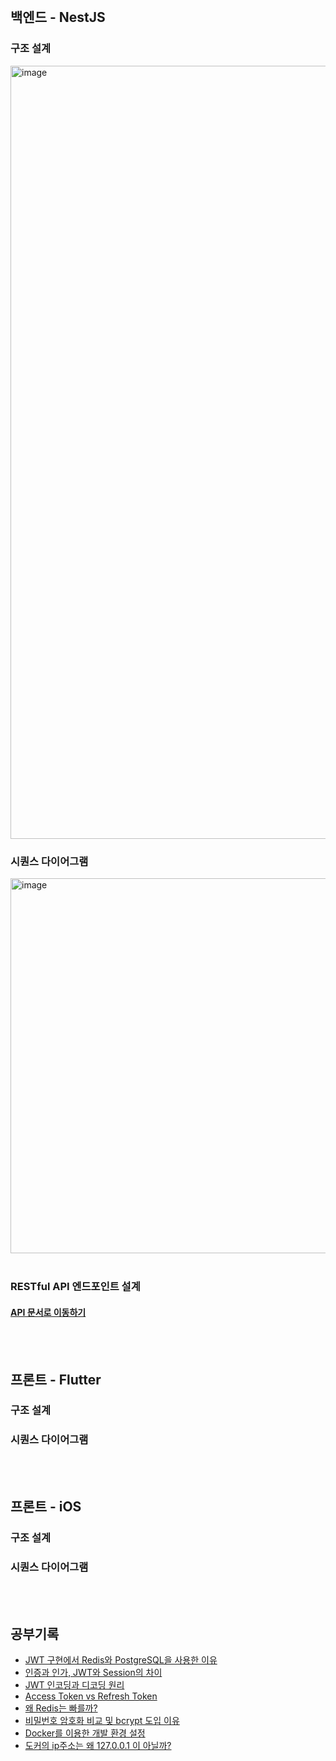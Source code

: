
<br/>

## 백엔드 - NestJS

### 구조 설계

<img width="1237" alt="image" src="https://github.com/user-attachments/assets/cef977fb-14e6-49fd-9194-855dc402b533">


### 시퀀스 다이어그램

<img width="600" alt="image" src="https://github.com/user-attachments/assets/3660ec1f-9b4f-4f25-a341-44f3c4128731">

<br/>
<br/>

### RESTful API 엔드포인트 설계

#### [API 문서로 이동하기](https://github.com/ssuojae/practice-jwt/blob/main/api-docs.md)

<br/>
<br/>

## 프론트 - Flutter

### 구조 설계
### 시퀀스 다이어그램

<br/>
<br/>


## 프론트 - iOS

### 구조 설계
### 시퀀스 다이어그램


<br/>
<br/>

## 공부기록

- [JWT 구현에서 Redis와 PostgreSQL을 사용한 이유](https://github.com/ssuojae/practice-jwt/blob/main/%08study2.md)
- [인증과 인가, JWT와 Session의 차이](https://github.com/ssuojae/practice-jwt/blob/main/study1.md)
- [JWT 인코딩과 디코딩 원리](https://github.com/ssuojae/practice-jwt/blob/main/study3.md)
- [Access Token vs Refresh Token](https://github.com/ssuojae/practice-jwt/blob/main/study4.md)
- [왜 Redis는 빠를까?](https://github.com/ssuojae/practice-jwt/blob/main/%08study5.md)
- [비밀번호 암호화 비교 및 bcrypt 도입 이유](https://github.com/ssuojae/practice-jwt/blob/main/study6.md)
- [Docker를 이용한 개발 환경 설정](https://github.com/ssuojae/practice-jwt/blob/main/study7.md#docker%EB%A5%BC-%EC%9D%B4%EC%9A%A9%ED%95%9C-%EA%B0%9C%EB%B0%9C-%ED%99%98%EA%B2%BD-%EC%84%A4%EC%A0%95%20Docker%EB%A5%BC%20%EC%9D%B4%EC%9A%A9%ED%95%9C%20%EA%B0%9C%EB%B0%9C%20%ED%99%98%EA%B2%BD%20%EC%84%A4%EC%A0%95)
- [도커의 ip주소는 왜 127.0.0.1 이 아닐까?](https://github.com/ssuojae/practice-jwt/blob/main/trouble_shooting01.md)

